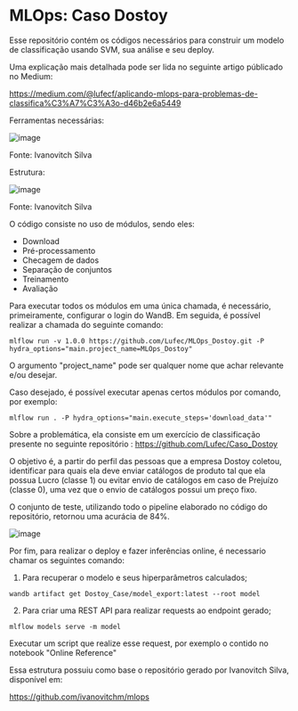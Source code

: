 # MLOps: Caso Dostoy

Esse repositório contém os códigos necessários para construir um modelo de classificação usando SVM, sua análise e seu deploy.

Uma explicação mais detalhada pode ser lida no seguinte artigo públicado no Medium:

https://medium.com/@lufecf/aplicando-mlops-para-problemas-de-classifica%C3%A7%C3%A3o-d46b2e6a5449

Ferramentas necessárias:

![image](https://user-images.githubusercontent.com/30414428/154772095-11469e69-c83c-4061-ba47-7cd2dec1c84e.png)

Fonte: Ivanovitch Silva


Estrutura:

![image](https://user-images.githubusercontent.com/30414428/154772118-af191353-a76c-4188-af2a-26c10982b490.png)

Fonte: Ivanovitch Silva

O código consiste no uso de módulos, sendo eles:

* Download
* Pré-processamento
* Checagem de dados
* Separação de conjuntos
* Treinamento
* Avaliação

Para executar todos os módulos em uma única chamada, é necessário, primeiramente, configurar o login do WandB. Em seguida, é possível realizar a chamada do seguinte comando:

```
mlflow run -v 1.0.0 https://github.com/Lufec/MLOps_Dostoy.git -P hydra_options="main.project_name=MLOps_Dostoy"
```
O argumento "project_name" pode ser qualquer nome que achar relevante e/ou desejar.

Caso desejado, é possível executar apenas certos módulos por comando, por exemplo:

```
mlflow run . -P hydra_options="main.execute_steps='download_data'"
```

Sobre a problemática, ela consiste em um exercício de classificação presente no seguinte repositório : https://github.com/Lufec/Caso_Dostoy

O objetivo é, a partir do perfil das pessoas que a empresa Dostoy coletou, identificar para quais ela deve enviar catálogos de produto tal que ela possua Lucro (classe 1) ou evitar envio de catálogos em caso de Prejuízo (classe 0), uma vez que o envio de catálogos possui um preço fixo.

O conjunto de teste, utilizando todo o pipeline elaborado no código do repositório, retornou uma acurácia de 84%.

![image](https://user-images.githubusercontent.com/30414428/154773001-f5dc6132-6b85-4166-8532-c7f4be8cf549.png)


Por fim, para realizar o deploy e fazer inferências online, é necessario chamar os seguintes comando:

1) Para recuperar o modelo e seus hiperparâmetros calculados;

```
wandb artifact get Dostoy_Case/model_export:latest --root model
```

2) Para criar uma REST API para realizar requests ao endpoint gerado;

```
mlflow models serve -m model
```

Executar um script que realize esse request, por exemplo o contido no notebook "Online Reference"


Essa estrutura possuiu como base o repositório gerado por Ivanovitch Silva, disponível em:

https://github.com/ivanovitchm/mlops
